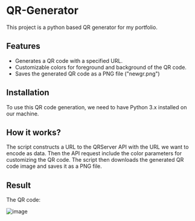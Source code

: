 # QR-Generator
This project is a python based QR generator for my portfolio.

## Features

- Generates a QR code with a specified URL.
- Customizable colors for foreground and background of the QR code.
- Saves the generated QR code as a PNG file ("newgr.png")


## Installation

To use this QR code generation, we need to have Python 3.x installed on our machine.

## How it works?

The script constructs a URL to the QRServer API with the URL we want to encode as data. Then the API request include the color parameters for customizing the QR code.
The script then downloads the generated QR code image and saves it as a PNG file.

## Result
The QR code:



![image](https://github.com/user-attachments/assets/963218f5-a22e-4cb2-8f2a-19028cc0df56)


